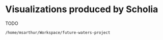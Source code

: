 # Visualizations produced by Scholia

TODO

```shell
/home/msarthur/Workspace/future-waters-project
```
